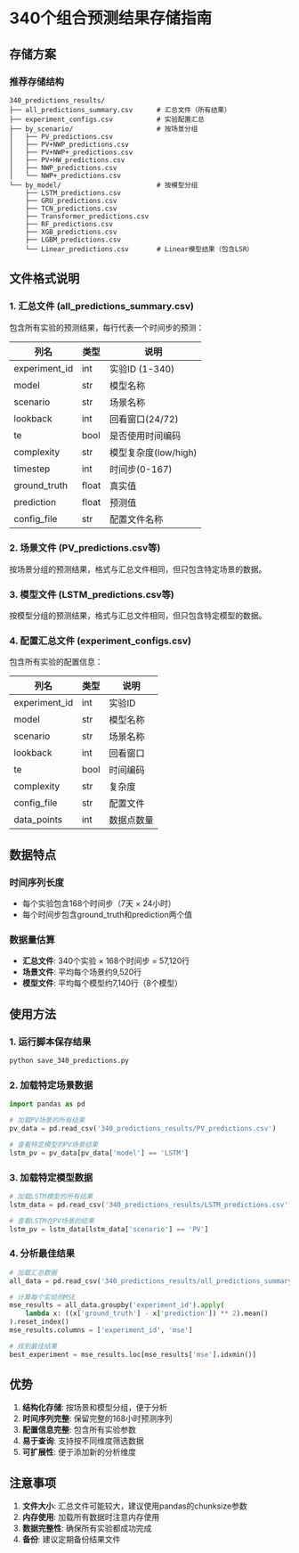 # 340个组合预测结果存储指南

## 存储方案

### 推荐存储结构
```
340_predictions_results/
├── all_predictions_summary.csv      # 汇总文件（所有结果）
├── experiment_configs.csv           # 实验配置汇总
├── by_scenario/                     # 按场景分组
│   ├── PV_predictions.csv
│   ├── PV+NWP_predictions.csv
│   ├── PV+NWP+_predictions.csv
│   ├── PV+HW_predictions.csv
│   ├── NWP_predictions.csv
│   └── NWP+_predictions.csv
└── by_model/                        # 按模型分组
    ├── LSTM_predictions.csv
    ├── GRU_predictions.csv
    ├── TCN_predictions.csv
    ├── Transformer_predictions.csv
    ├── RF_predictions.csv
    ├── XGB_predictions.csv
    ├── LGBM_predictions.csv
    └── Linear_predictions.csv       # Linear模型结果（包含LSR）
```

## 文件格式说明

### 1. 汇总文件 (all_predictions_summary.csv)
包含所有实验的预测结果，每行代表一个时间步的预测：

| 列名 | 类型 | 说明 |
|------|------|------|
| experiment_id | int | 实验ID (1-340) |
| model | str | 模型名称 |
| scenario | str | 场景名称 |
| lookback | int | 回看窗口(24/72) |
| te | bool | 是否使用时间编码 |
| complexity | str | 模型复杂度(low/high) |
| timestep | int | 时间步(0-167) |
| ground_truth | float | 真实值 |
| prediction | float | 预测值 |
| config_file | str | 配置文件名称 |

### 2. 场景文件 (PV_predictions.csv等)
按场景分组的预测结果，格式与汇总文件相同，但只包含特定场景的数据。

### 3. 模型文件 (LSTM_predictions.csv等)
按模型分组的预测结果，格式与汇总文件相同，但只包含特定模型的数据。

### 4. 配置汇总文件 (experiment_configs.csv)
包含所有实验的配置信息：

| 列名 | 类型 | 说明 |
|------|------|------|
| experiment_id | int | 实验ID |
| model | str | 模型名称 |
| scenario | str | 场景名称 |
| lookback | int | 回看窗口 |
| te | bool | 时间编码 |
| complexity | str | 复杂度 |
| config_file | str | 配置文件 |
| data_points | int | 数据点数量 |

## 数据特点

### 时间序列长度
- 每个实验包含168个时间步（7天 × 24小时）
- 每个时间步包含ground_truth和prediction两个值

### 数据量估算
- **汇总文件**: 340个实验 × 168个时间步 = 57,120行
- **场景文件**: 平均每个场景约9,520行
- **模型文件**: 平均每个模型约7,140行（8个模型）

## 使用方法

### 1. 运行脚本保存结果
```bash
python save_340_predictions.py
```

### 2. 加载特定场景数据
```python
import pandas as pd

# 加载PV场景的所有结果
pv_data = pd.read_csv('340_predictions_results/PV_predictions.csv')

# 查看特定模型的PV场景结果
lstm_pv = pv_data[pv_data['model'] == 'LSTM']
```

### 3. 加载特定模型数据
```python
# 加载LSTM模型的所有结果
lstm_data = pd.read_csv('340_predictions_results/LSTM_predictions.csv')

# 查看LSTM在PV场景的结果
lstm_pv = lstm_data[lstm_data['scenario'] == 'PV']
```

### 4. 分析最佳结果
```python
# 加载汇总数据
all_data = pd.read_csv('340_predictions_results/all_predictions_summary.csv')

# 计算每个实验的MSE
mse_results = all_data.groupby('experiment_id').apply(
    lambda x: ((x['ground_truth'] - x['prediction']) ** 2).mean()
).reset_index()
mse_results.columns = ['experiment_id', 'mse']

# 找到最佳结果
best_experiment = mse_results.loc[mse_results['mse'].idxmin()]
```

## 优势

1. **结构化存储**: 按场景和模型分组，便于分析
2. **时间序列完整**: 保留完整的168小时预测序列
3. **配置信息完整**: 包含所有实验参数
4. **易于查询**: 支持按不同维度筛选数据
5. **可扩展性**: 便于添加新的分析维度

## 注意事项

1. **文件大小**: 汇总文件可能较大，建议使用pandas的chunksize参数
2. **内存使用**: 加载所有数据时注意内存使用
3. **数据完整性**: 确保所有实验都成功完成
4. **备份**: 建议定期备份结果文件
